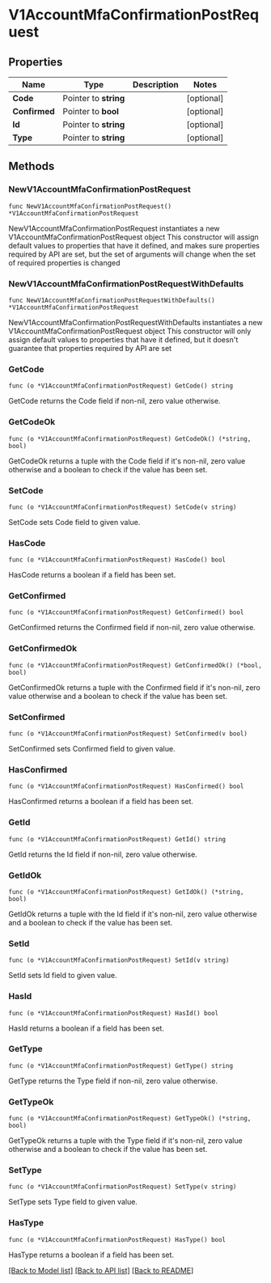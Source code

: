 # V1AccountMfaConfirmationPostRequest

## Properties

Name | Type | Description | Notes
------------ | ------------- | ------------- | -------------
**Code** | Pointer to **string** |  | [optional] 
**Confirmed** | Pointer to **bool** |  | [optional] 
**Id** | Pointer to **string** |  | [optional] 
**Type** | Pointer to **string** |  | [optional] 

## Methods

### NewV1AccountMfaConfirmationPostRequest

`func NewV1AccountMfaConfirmationPostRequest() *V1AccountMfaConfirmationPostRequest`

NewV1AccountMfaConfirmationPostRequest instantiates a new V1AccountMfaConfirmationPostRequest object
This constructor will assign default values to properties that have it defined,
and makes sure properties required by API are set, but the set of arguments
will change when the set of required properties is changed

### NewV1AccountMfaConfirmationPostRequestWithDefaults

`func NewV1AccountMfaConfirmationPostRequestWithDefaults() *V1AccountMfaConfirmationPostRequest`

NewV1AccountMfaConfirmationPostRequestWithDefaults instantiates a new V1AccountMfaConfirmationPostRequest object
This constructor will only assign default values to properties that have it defined,
but it doesn't guarantee that properties required by API are set

### GetCode

`func (o *V1AccountMfaConfirmationPostRequest) GetCode() string`

GetCode returns the Code field if non-nil, zero value otherwise.

### GetCodeOk

`func (o *V1AccountMfaConfirmationPostRequest) GetCodeOk() (*string, bool)`

GetCodeOk returns a tuple with the Code field if it's non-nil, zero value otherwise
and a boolean to check if the value has been set.

### SetCode

`func (o *V1AccountMfaConfirmationPostRequest) SetCode(v string)`

SetCode sets Code field to given value.

### HasCode

`func (o *V1AccountMfaConfirmationPostRequest) HasCode() bool`

HasCode returns a boolean if a field has been set.

### GetConfirmed

`func (o *V1AccountMfaConfirmationPostRequest) GetConfirmed() bool`

GetConfirmed returns the Confirmed field if non-nil, zero value otherwise.

### GetConfirmedOk

`func (o *V1AccountMfaConfirmationPostRequest) GetConfirmedOk() (*bool, bool)`

GetConfirmedOk returns a tuple with the Confirmed field if it's non-nil, zero value otherwise
and a boolean to check if the value has been set.

### SetConfirmed

`func (o *V1AccountMfaConfirmationPostRequest) SetConfirmed(v bool)`

SetConfirmed sets Confirmed field to given value.

### HasConfirmed

`func (o *V1AccountMfaConfirmationPostRequest) HasConfirmed() bool`

HasConfirmed returns a boolean if a field has been set.

### GetId

`func (o *V1AccountMfaConfirmationPostRequest) GetId() string`

GetId returns the Id field if non-nil, zero value otherwise.

### GetIdOk

`func (o *V1AccountMfaConfirmationPostRequest) GetIdOk() (*string, bool)`

GetIdOk returns a tuple with the Id field if it's non-nil, zero value otherwise
and a boolean to check if the value has been set.

### SetId

`func (o *V1AccountMfaConfirmationPostRequest) SetId(v string)`

SetId sets Id field to given value.

### HasId

`func (o *V1AccountMfaConfirmationPostRequest) HasId() bool`

HasId returns a boolean if a field has been set.

### GetType

`func (o *V1AccountMfaConfirmationPostRequest) GetType() string`

GetType returns the Type field if non-nil, zero value otherwise.

### GetTypeOk

`func (o *V1AccountMfaConfirmationPostRequest) GetTypeOk() (*string, bool)`

GetTypeOk returns a tuple with the Type field if it's non-nil, zero value otherwise
and a boolean to check if the value has been set.

### SetType

`func (o *V1AccountMfaConfirmationPostRequest) SetType(v string)`

SetType sets Type field to given value.

### HasType

`func (o *V1AccountMfaConfirmationPostRequest) HasType() bool`

HasType returns a boolean if a field has been set.


[[Back to Model list]](../README.md#documentation-for-models) [[Back to API list]](../README.md#documentation-for-api-endpoints) [[Back to README]](../README.md)



